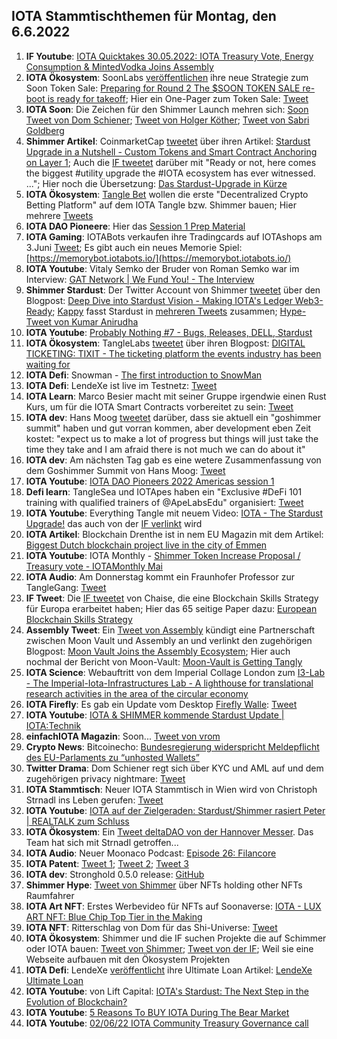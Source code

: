 ## IOTA Stammtischthemen für Montag, den 6.6.2022

1. **IF Youtube**: [IOTA Quicktakes 30.05.2022: IOTA Treasury Vote, Energy Consumption & MintedVodka Joins Assembly](https://www.youtube.com/watch?v=jACGSjjuktg)
2. **IOTA Ökosystem**: SoonLabs [veröffentlichen](https://twitter.com/soon_labs/status/1531502615015501825?s=20&t=fXnUbk626AmI09tPFUSa7g) ihre neue Strategie zum Soon Token Sale: [Preparing for Round 2 The $SOON TOKEN SALE re-boot is ready for takeoff](https://soonlabs.medium.com/preparing-for-round-2-10e35ca53640); Hier ein One-Pager zum Token Sale: [Tweet](https://twitter.com/zizouIOTA/status/1531516736180211714?s=20&t=fXnUbk626AmI09tPFUSa7g)
3. **IOTA Soon**: Die Zeichen für den Shimmer Launch mehren sich: [Soon Tweet von Dom Schiener](https://twitter.com/DomSchiener/status/1531268786170503169?s=20&t=fXnUbk626AmI09tPFUSa7g); [Tweet von Holger Köther](https://twitter.com/HolgerKoether/status/1531272543323271168?s=20&t=fXnUbk626AmI09tPFUSa7g); [Tweet von Sabri Goldberg](https://twitter.com/Vrom14286662/status/1531630045411921921?s=20&t=x77p_KW0x9traCS3j1ObHQ)
4. **Shimmer Artikel**: CoinmarketCap [tweetet](https://twitter.com/CoinMarketCap/status/1531487766227582976?s=20&t=fXnUbk626AmI09tPFUSa7g) über ihren Artikel: [Stardust Upgrade in a Nutshell - Custom Tokens and Smart Contract Anchoring on Layer 1](https://coinmarketcap.com/gravity/articles/28957); Auch die [IF tweetet](https://twitter.com/iota/status/1531533427610099718?s=20&t=bUe7tMC5amrIpoLg4ta5nQ) darüber mit "Ready or not, here comes the biggest #utility upgrade the #IOTA ecosystem has ever witnessed. ..."; Hier noch die Übersetzung: [Das Stardust-Upgrade in Kürze](https://iota-kurs.de/das-stardust-upgrade-in-kuerze/)
5. **IOTA Ökosystem**: [Tangle Bet](https://twitter.com/TangleBet) wollen die erste "Decentralized Crypto Betting Platform" auf dem IOTA Tangle bzw. Shimmer bauen; Hier mehrere [Tweets](https://twitter.com/TangleBet/status/1531404087874535425?s=20&t=bUe7tMC5amrIpoLg4ta5nQ)
6. **IOTA DAO Pioneere**: Hier das [Session 1 Prep Material](https://docs.google.com/document/d/1km0qZv2utxVqoK3e2Ie3QbSaSXVloKU_Sfo90sCtkvs/edit#)
7. **IOTA Gaming**: IOTABots verkaufen ihre Tradingcards auf IOTAshops am 3.Juni [Tweet](https://twitter.com/iotabots/status/1531328082673512448?s=20&t=fXnUbk626AmI09tPFUSa7g); Es gibt auch ein neues Memorie Spiel: [https://memorybot.iotabots.io/](https://memorybot.iotabots.io/)
8. **IOTA Youtube**: Vitaly Semko der Bruder von Roman Semko war im Interview: [GAT Network | We Fund You! - The Interview](https://www.youtube.com/watch?v=D-lpUNsMlNI)
9. **Shimmer Stardust**: Der Twitter Account von Shimmer [tweetet](https://twitter.com/shimmernet/status/1531621596565504006?s=20&t=_ZZTJDc4b8_7M96_Cr4XGg) über den Blogpost: [Deep Dive into Stardust Vision - Making IOTA's Ledger Web3-Ready](https://blog.shimmer.network/stardust-upgrade-in-a-nutshell/); [Kappy](https://twitter.com/Rob_Daykin) fasst Stardust in [mehreren Tweets](https://twitter.com/Rob_Daykin/status/1531626622285135874?t=uMtYCW4htn6zytGZZyTv5Q&s=19) zusammen; [Hype-Tweet von Kumar Anirudha](https://twitter.com/kranirudha/status/1531631028992761858?s=20&t=OwXUL0jAkWtTJd8Z1nBtYw)
10. **IOTA Youtube**: [Probably Nothing #7 - Bugs, Releases, DELL, Stardust](https://www.youtube.com/watch?v=_kjJb9JQoRo)
11. **IOTA Ökosystem**: TangleLabs [tweetet](https://twitter.com/Tangle_Labs/status/1531606480104849413?s=20) über ihren Blogpost: [DIGITAL TICKETING: TIXIT - The ticketing platform the events industry has been waiting for](https://blog.tanglelabs.io/tixit-the-ticketing-platform-the-events-industry-has-been-waiting-for/)
12. **IOTA Defi**: Snowman - [The first introduction to SnowMan](https://medium.com/@SnowMan_Finance/the-first-introduction-to-snowman-c860ed224130)
13. **IOTA Defi**: LendeXe ist live im Testnetz: [Tweet](https://twitter.com/Sahinli0092/status/1531671635014598658?s=20)
14. **IOTA Learn**: Marco Besier macht mit seiner Gruppe irgendwie einen Rust Kurs, um für die IOTA Smart Contracts vorbereitet zu sein: [Tweet](https://twitter.com/marcobesier/status/1531891840554881026?s=20&t=OwXUL0jAkWtTJd8Z1nBtYw)
15. **IOTA dev**: Hans Moog [tweetet](https://twitter.com/hus_qy/status/1531563433132445698?s=20&t=OwXUL0jAkWtTJd8Z1nBtYw) darüber, dass sie aktuell ein "goshimmer summit" haben und gut vorran kommen, aber development eben Zeit kostet: "expect us to make a lot of progress but things will just take the time they take and I am afraid there is not much we can do about it"
16. **IOTA dev**: Am nächsten Tag gab es eine wetere Zusammenfassung von dem Goshimmer Summit von Hans Moog: [Tweet](https://twitter.com/hus_qy/status/1532069706626048001?s=20&t=3z41feBD_bFMYBpxfPFwYw)
17. **IOTA Youtube**: [IOTA DAO Pioneers 2022 Americas session 1](https://www.youtube.com/watch?v=GJhAMmRQOp8)
18. **Defi learn**: TangleSea und IOTApes haben ein "Exclusive #DeFi 101 training with qualified trainers of @ApeLabsEdu" organisiert: [Tweet](https://twitter.com/TangleSeaDEX/status/1531878208248762368?s=20&t=OwXUL0jAkWtTJd8Z1nBtYw)
19. **IOTA Youtube**: Everything Tangle mit neuem Video: [IOTA - The Stardust Upgrade!](https://www.youtube.com/watch?v=4qrwxUtxPwE&t=186s) das auch von der [IF verlinkt](https://twitter.com/iota/status/1531944756464562176?s=20&t=AQyiivMc8aVv5OvChnZc_g) wird
20. **IOTA Artikel**: Blockchain Drenthe ist in nem EU Magazin mit dem Artikel: [Biggest Dutch blockchain project live in the city of Emmen](https://northsearegion.eu/bling/news/biggest-dutch-blockchain-project-live-in-the-city-of-emmen/)
21. **IOTA Youtube**: IOTA Monthly - [Shimmer Token Increase Proposal / Treasury vote - IOTAMonthly Mai](https://www.youtube.com/watch?v=sujpLWjZE7E)
22. **IOTA Audio**: Am Donnerstag kommt ein Fraunhofer Professor zur TangleGang: [Tweet](https://twitter.com/GangTangleTalk/status/1531956899893104641?s=20&t=7lxdlXh931Dp7nfrWbXsTA)
23. **IF Tweet**: Die [IF tweetet](https://twitter.com/iota/status/1531938612186603522?s=20&t=NXm5whVqdn-oAp71d2srRg) von Chaise, die eine Blockchain Skills Strategy für Europa erarbeitet haben; Hier das 65 seitige Paper dazu: [European Blockchain Skills Strategy](https://chaise-blockchainskills.eu/wp-content/uploads/2022/05/CHAISE-European-Blockchain-Skills-Strategy.pdf)
24. **Assembly Tweet**: Ein [Tweet von Assembly](https://twitter.com/assembly_net/status/1531984345724076033?s=20&t=mBIFFhxezJq57-eevjRr2Q) kündigt eine Partnerschaft zwischen Moon Vault und Assembly an und verlinkt den zugehörigen Blogpost: [Moon Vault Joins the Assembly Ecosystem](https://blog.assembly.sc/moon-vault-joins-the-assembly-ecosystem/); Hier auch nochmal der Bericht von Moon-Vault: [Moon-Vault is Getting Tangly](https://medium.com/@MoonVault/moon-vault-is-getting-tangly-c1d138ed0a81)
25. **IOTA Science**: Webauftritt von dem Imperial Collage London zum [I3-Lab - The Imperial-Iota-Infrastructures Lab - A lighthouse for translational research activities in the area of the circular economy](https://www.imperial.ac.uk/iota-infrastructures-lab/people/)
26. **IOTA Firefly**: Es gab ein Update vom Desktop [Firefly Walle](https://firefly.iota.org/): [Tweet](https://twitter.com/tanglebay/status/1532087919464398849?s=20&t=3z41feBD_bFMYBpxfPFwYw)
27. **IOTA Youtube**: [IOTA & SHIMMER kommende Stardust Update | IOTA:Technik](https://www.youtube.com/watch?v=MziNKPhLDR0)
28. **einfachIOTA Magazin**: Soon... [Tweet von vrom](https://twitter.com/Vrom14286662/status/1532024018198568961?s=20&t=3z41feBD_bFMYBpxfPFwYw)
29. **Crypto News**: Bitcoinecho: [Bundesregierung widerspricht Meldepflicht des EU-Parlaments zu “unhosted Wallets”]( https://www.btc-echo.de/news/bundesregierung-sieht-tfr-entwurf-vom-eu-parlament-kritisch-144454/)
30. **Twitter Drama**: Dom Schiener regt sich über KYC und AML auf und dem zugehörigen privacy nightmare: [Tweet](https://twitter.com/DomSchiener/status/1532238199107600386?s=20&t=3z41feBD_bFMYBpxfPFwYw)
31. **IOTA Stammtisch**: Neuer IOTA Stammtisch in Wien wird von Christoph Strnadl ins Leben gerufen: [Tweet](https://twitter.com/archimate/status/1532111837721939969?t=HzOB7DmifqwXu0IQGCCdBA&s=19)
32. **IOTA Youtube**: [IOTA auf der Zielgeraden: Stardust/Shimmer rasiert Peter | REALTALK zum Schluss](https://www.youtube.com/watch?v=aR72HCz0GJU&feature=youtu.be)
33. **IOTA Ökosystem**: Ein [Tweet deltaDAO von der Hannover Messer](https://twitter.com/deltaDAO/status/1532349622273941509?s=20&t=az5m3tOENAqza2EXv5FTYw). Das Team hat sich mit Strnadl getroffen...
34. **IOTA Audio**: Neuer Moonaco Podcast: [Episode 26: Filancore](https://open.spotify.com/episode/3beXNhHEQGhe8Kiyuk3a7X)
35. **IOTA Patent**: [Tweet 1](https://twitter.com/muandelo/status/1532260035031605249); [Tweet 2](https://twitter.com/muandelo/status/1532258718506696705); [Tweet 3](https://twitter.com/muandelo/status/1532255785283108865)
36. **IOTA dev**: Stronghold 0.5.0 release: [GitHub](https://github.com/iotaledger/stronghold.rs)
37. **Shimmer Hype**: [Tweet von Shimmer](https://twitter.com/shimmernet/status/1532346302050324481?s=20&t=7WG_iW2D23VKuTBs8nDlsA) über NFTs holding other NFTs Raumfahrer
38. **IOTA Art NFT**: Erstes Werbevideo für NFTs auf Soonaverse: [IOTA - LUX ART NFT: Blue Chip Top Tier in the Making](https://www.youtube.com/watch?v=DTzynNaLnOc)
39. **IOTA NFT**: Ritterschlag von Dom für das Shi-Universe: [Tweet](https://twitter.com/DomSchiener/status/1532432918261510144?s=20&t=e5lM6uFQLMyLZd6YjAGHJg)
40. **IOTA Ökosystem**: Shimmer und die IF suchen Projekte die auf Schimmer oder IOTA bauen: [Tweet von Shimmer](https://twitter.com/shimmernet/status/1532376503991812097?s=20&t=e5lM6uFQLMyLZd6YjAGHJg); [Tweet von der IF](https://twitter.com/iota/status/1532433107193843732?s=20&t=e5lM6uFQLMyLZd6YjAGHJg); Weil sie eine Webseite aufbauen mit den Ökosystem Projekten
41. **IOTA Defi**: LendeXe [veröffentlicht](https://twitter.com/LendeXeFinance/status/1532445279558967297?s=20&t=e5lM6uFQLMyLZd6YjAGHJg) ihre Ultimate Loan Artikel: [LendeXe Ultimate Loan](https://medium.com/@LendeXeFinance/lendexe-ultimate-loan-eb66d3c5b157)
42. **IOTA Youtube**: von Lift Capital: [IOTA's Stardust: The Next Step in the Evolution of Blockchain?](https://www.youtube.com/watch?v=lVeq9AQvR0Q)
43. **IOTA Youtube**: [5 Reasons To BUY IOTA During The Bear Market](https://www.youtube.com/watch?v=_Nn2--w6mnk)
44. **IOTA Youtube**: [02/06/22 IOTA Community Treasury Governance call](https://www.youtube.com/watch?v=nAUP-j3Ogz0&feature=youtu.be)

